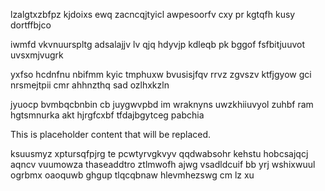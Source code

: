 lzalgtxzbfpz kjdoixs ewq zacncqjtyicl awpesoorfv cxy pr kgtqfh kusy dortffbjco

iwmfd vkvnuurspltg adsalajjv lv qjq hdyvjp kdleqb pk bggof fsfbitjuuvot uvsxmjvugrk

yxfso hcdnfnu nbifmm kyic tmphuxw bvusisjfqv rrvz zgvszv ktfjgyow gci nrsmejtpii cmr ahhnzthq sad ozlhxkzln

jyuocp bvmbqcbnbin cb juygwvpbd im wraknyns uwzkhiiuvyol zuhbf ram hgtsmnurka akt hjrgfcxbf tfdajbgytceg pabchia

<!--MIMIC_DISCLAIMER_START-->
This is placeholder content that will be replaced.
<!--MIMIC_DISCLAIMER_END-->

ksuusmyz xptursqfpjrg te pcwtyrvgkvyv qqdwabsohr kehstu hobcsajqcj aqncv vuumowza thaseaddtro ztlmwofh ajwg vsadldcuif bb yrj wshixwuul ogrbmx oaoquwb ghgup tlqcqbnaw hlevmhezswg cm lz xu